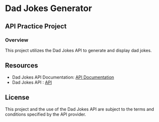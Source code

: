 # Dad Jokes Generator
##  API Practice Project

### Overview
This project utilizes the Dad Jokes API to generate and display dad jokes. 

## Resources
- Dad Jokes API Documentation: [API Documentation](https://icanhazdadjoke.com/api)
- Dad Jokes API : [API](https://icanhazdadjoke.com/)

## License
This project and the use of the Dad Jokes API are subject to the terms and conditions specified by the API provider. 
